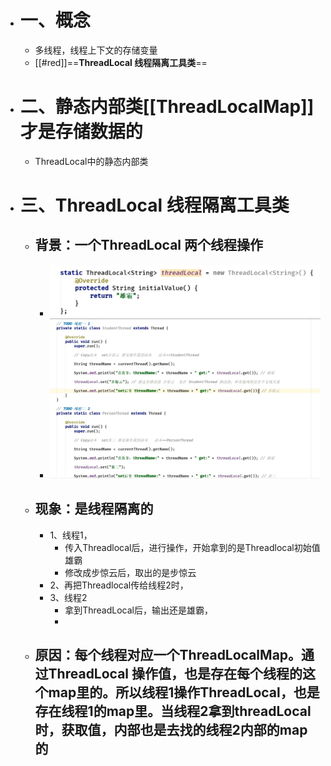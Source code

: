 - # 一、概念
	- 多线程，线程上下文的存储变量
	- [[#red]]==**ThreadLocal 线程隔离工具类**==
- # 二、静态内部类[[ThreadLocalMap]]才是存储数据的
	- ThreadLocal中的静态内部类
- # 三、ThreadLocal 线程隔离工具类
	- ## 背景：一个ThreadLocal 两个线程操作
		- ![image.png](../assets/image_1690023485352_0.png)
		- ![image.png](../assets/image_1690023470717_0.png)
	- ## 现象：是线程隔离的
		- 1、线程1，
			- 传入Threadlocal后，进行操作，开始拿到的是Threadlocal初始值 雄霸
			- 修改成步惊云后，取出的是步惊云
		- 2、再把Threadlocal传给线程2时，
		- 3、线程2
			- 拿到ThreadLocal后，输出还是雄霸，
			-
	- ## 原因：每个线程对应一个ThreadLocalMap。通过ThreadLocal 操作值，也是存在每个线程的这个map里的。所以线程1操作ThreadLocal，也是存在线程1的map里。当线程2拿到threadLocal时，获取值，内部也是去找的线程2内部的map的